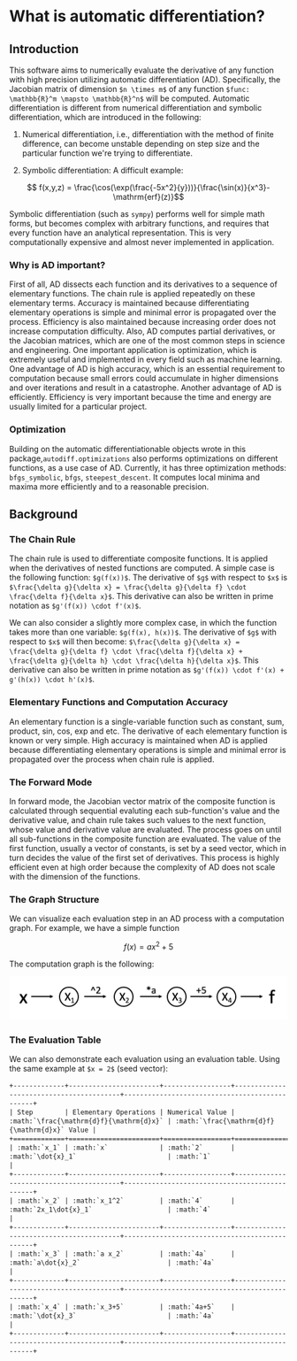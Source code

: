 # What is automatic differentiation?

## Introduction

This software aims to numerically evaluate the derivative of any function with high precision utilizing automatic differentiation (AD). Specifically, the Jacobian matrix of dimension `$n \times m$` of any function `$func: \mathbb{R}^m \mapsto \mathbb{R}^n$` will be computed. Automatic differentiation is different from numerical differentiation and symbolic differentiation, which are introduced in the following:

1. Numerical differentiation, i.e., differentiation with the method of finite difference, can become unstable depending on step size and the particular function we're trying to differentiate.

2. Symbolic differentiation:
A difficult example:

```math
 f(x,y,z) = \frac{\cos(\exp(\frac{-5x^2}{y}))}{\frac{\sin(x)}{x^3}-\mathrm{erf}(z)}
```

Symbolic differentiation (such as `sympy`) performs well for simple math forms, but becomes complex with arbitrary functions, and requires that every function have an analytical representation. This is very computationally expensive and almost never implemented in application.

### Why is AD important?

First of all, AD dissects each function and its derivatives to a sequence of elementary functions. The chain rule is applied repeatedly on these elementary terms. Accuracy is maintained because differentiating elementary operations is simple and minimal error is propagated over the process. Efficiency is also maintained because increasing order does not increase computation difficulty.
Also, AD computes partial derivatives, or the Jacobian matrices, which are one of the most common steps in science and engineering. One important application is optimization, which is extremely useful and implemented in every field such as machine learning.
One advantage of AD is high accuracy, which is an essential requirement to computation because small errors could accumulate in higher dimensions and over iterations and result in a catastrophe. 
Another advantage of AD is efficiently. Efficiency is very important because the time and energy are usually limited for a particular project.

### Optimization

Building on the automatic differentiationable objects wrote in this package,`autodiff.optimizations` also performs optimizations on different functions, as a use case of AD. Currently, it has three optimization methods: `bfgs_symbolic`, `bfgs`, `steepest_descent`. It computes local minima and maxima more efficiently and to a reasonable precision.

## Background

### The Chain Rule

The chain rule is used to differentiate composite functions. It is applied when the derivatives of nested functions are computed. A simple case is the following function: `$g(f(x))$`. The derivative of `$g$` with respect to `$x$` is `$\frac{\delta g}{\delta x} = \frac{\delta g}{\delta f} \cdot \frac{\delta f}{\delta x}$`. This derivative can also be written in prime notation as `$g'(f(x)) \cdot f'(x)$`. 

We can also consider a slightly more complex case, in which the function takes more than one variable: `$g(f(x), h(x))$`. The derivative of `$g$` with respect to `$x$` will then become: `$\frac{\delta g}{\delta x} = \frac{\delta g}{\delta f} \cdot \frac{\delta f}{\delta x} + \frac{\delta g}{\delta h} \cdot \frac{\delta h}{\delta x}$`. This derivative can also be written in prime notation as `$g'(f(x)) \cdot f'(x) + g'(h(x)) \cdot h'(x)$`. 

### Elementary Functions and Computation Accuracy 

An elementary function is a single-variable function such as constant, sum, product, sin, cos, exp and etc. The derivative of each elementary function is known or very simple. High accuracy is maintained when AD is applied because differentiating elementary operations is simple and minimal error is propagated over the process when chain rule is applied.

### The Forward Mode

In forward mode, the Jacobian vector matrix of the composite function is calculated through sequential evaluting each sub-function's value and the derivative value, and chain rule takes such values to the next function, whose value and derivative value are evaluated. The process goes on until all sub-functions in the composite function are evaluated. The value of the first function, usually a vector of constants, is set by a seed vector, which in turn decides the value of the first set of derivatives. This process is highly efficient even at high order because the complexity of AD does not scale with the dimension of the functions. 

### The Graph Structure

We can visualize each evaluation step in an AD process with a computation graph. For example, we have a simple function 

```math
f\left(x\right) = a x^2 + 5
```

The computation graph is the following:

![](image/milestone1_computation_graph.png)

### The Evaluation Table

We can also demonstrate each evaluation using an evaluation table. Using the same example at `$x = 2$` (seed vector):
```eval_rst
+-------------+-----------------------+-----------------+-----------------------------------------+-----------------------------------------------+
| Step        | Elementary Operations | Numerical Value | :math:`\frac{\mathrm{d}f}{\mathrm{d}x}` | :math:`\frac{\mathrm{d}f}{\mathrm{d}x}` Value |
+=============+=======================+=================+=========================================+===============================================+
| :math:`x_1` | :math:`x`             | :math:`2`       | :math:`\dot{x}_1`                       | :math:`1`                                     |
+-------------+-----------------------+-----------------+-----------------------------------------+-----------------------------------------------+
| :math:`x_2` | :math:`x_1^2`         | :math:`4`       | :math:`2x_1\dot{x}_1`                   | :math:`4`                                     |
+-------------+-----------------------+-----------------+-----------------------------------------+-----------------------------------------------+
| :math:`x_3` | :math:`a x_2`         | :math:`4a`      | :math:`a\dot{x}_2`                      | :math:`4a`                                    |
+-------------+-----------------------+-----------------+-----------------------------------------+-----------------------------------------------+
| :math:`x_4` | :math:`x_3+5`         | :math:`4a+5`    | :math:`\dot{x}_3`                       | :math:`4a`                                    |
+-------------+-----------------------+-----------------+-----------------------------------------+-----------------------------------------------+
```